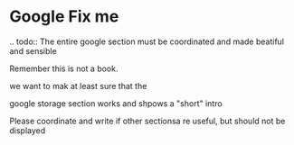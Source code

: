 # Google Fix me

.. todo:: The entire google section must be coordinated and made beatiful and sensible 

Remember this is not a book.

we want to mak at least sure that the 

google storage section works and shpows a "short" intro

Please coordinate and write if other sectionsa re useful, but should not be displayed

